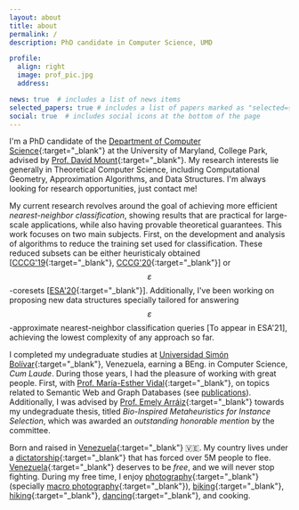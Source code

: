 ```yaml
---
layout: about
title: about
permalink: /
description: PhD candidate in Computer Science, UMD

profile:
  align: right
  image: prof_pic.jpg
  address:

news: true  # includes a list of news items
selected_papers: true # includes a list of papers marked as "selected={true}"
social: true  # includes social icons at the bottom of the page
---
```


I'm a PhD candidate of the [Department of Computer Science](http://www.cs.umd.edu/){:target="\_blank"} at the University of Maryland, College Park, advised by [Prof. David Mount](http://www.cs.umd.edu/~mount/){:target="\_blank"}. My research interests lie generally in Theoretical Computer Science, including Computational Geometry, Approximation Algorithms, and Data Structures. I'm always looking for research opportunities, just contact me!

My current research revolves around the goal of achieving more efficient _nearest-neighbor classification_, showing results that are practical for large-scale applications, while also having provable theoretical guarantees. This work focuses on two main subjects. First, on the development and analysis of algorithms to reduce the training set used for classification. These reduced subsets can be either heuristicaly obtained \[[CCCG'19](https://dblp.uni-trier.de/rec/conf/cccg/Flores-VelazcoM19.html?view=bibtex){:target="\_blank"}, [CCCG'20](https://dblp.uni-trier.de/rec/conf/cccg/Flores-Velazco20.html?view=bibtex){:target="\_blank"}\] or $$ \varepsilon $$-coresets \[[ESA'20](https://dblp.uni-trier.de/rec/conf/esa/Flores-VelazcoM20.html?view=bibtex){:target="\_blank"}\]. Additionally, I've been working on proposing new data structures specially tailored for answering $$ \varepsilon $$-approximate nearest-neighbor classification queries \[To appear in ESA'21\], achieving the lowest complexity of any approach so far.

I completed my undegraduate studies at [Universidad Simón Bolívar](http://www.usb.ve/){:target="\_blank"}, Venezuela, earning a BEng. in Computer Science, _Cum Laude_. During those years, I had the pleasure of working with great people. First, with [Prof. María-Esther Vidal](https://scholar.google.com/citations?user=vDyk0JgAAAAJ){:target="\_blank"}, on topics related to Semantic Web and Graph Databases (see [publications](publications/)). Additionally, I was advised by [Prof. Emely Arráiz](https://dblp.org/pid/43/4098.html){:target="\_blank"} towards my undegraduate thesis, titled _Bio-Inspired Metaheuristics for Instance Selection_, which was awarded an _outstanding honorable mention_ by the committee.

Born and raised in [Venezuela](https://en.wikipedia.org/wiki/Venezuela){:target="\_blank"} :venezuela:. My country lives under a [dictatorship](https://www.youtube.com/watch?v=bEvHwiJWgAY){:target="\_blank"} that has forced over 5M people to flee. [Venezuela](https://www.youtube.com/watch?v=-weCrwaqu9Q){:target="\_blank"} deserves to be _free_, and we will never stop fighting. During my free time, I enjoy [photography](https://www.instagram.com/p/CPdj_AQjC15/){:target="\_blank"} (specially [macro photography](https://www.instagram.com/p/B5DL7p9jA2o/){:target="\_blank"}), [biking](https://www.instagram.com/p/CFXL4EbjRy-/){:target="\_blank"}, [hiking](https://www.instagram.com/p/B0_X_fYD5LV/){:target="\_blank"}, [dancing](https://www.instagram.com/p/BnRRf-mFJ5w/){:target="\_blank"}, and cooking.
